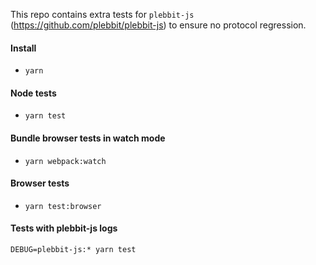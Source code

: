 This repo contains extra tests for `plebbit-js` (https://github.com/plebbit/plebbit-js) to ensure no protocol regression.

#### Install

- `yarn`

#### Node tests

- `yarn test`

#### Bundle browser tests in watch mode

- `yarn webpack:watch`

#### Browser tests

- `yarn test:browser`

#### Tests with plebbit-js logs

```
DEBUG=plebbit-js:* yarn test
```
